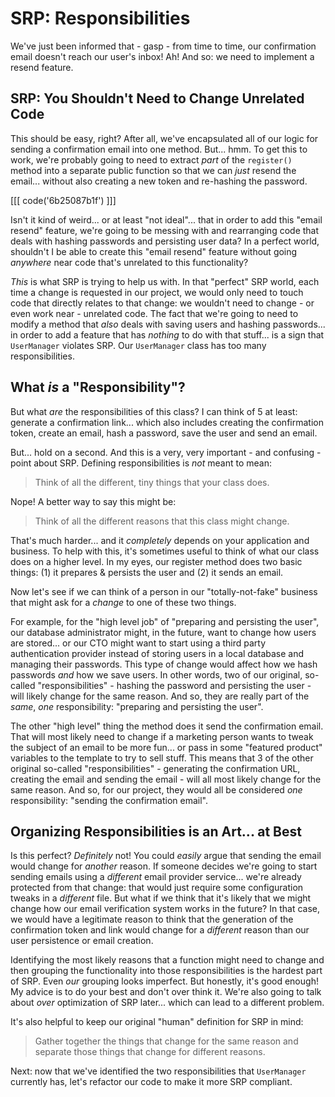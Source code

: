 # SRP: Responsibilities

We've just been informed that - gasp - from time to time, our confirmation email
doesn't reach our user's inbox! Ah! And so: we need to implement a resend feature.

## SRP: You Shouldn't Need to Change Unrelated Code

This should be easy, right? After all, we've encapsulated all of our logic for sending
a confirmation email into one method. But... hmm. To get this to work, we're probably
going to need to extract *part* of the `register()` method into a separate public
function so that we can *just* resend the email... without also creating a new token
and re-hashing the password.

[[[ code('6b25087b1f') ]]]

Isn't it kind of weird... or at least "not ideal"... that in order to add this
"email resend" feature, we're going to be messing with and rearranging code that
deals with hashing passwords and persisting user data? In a perfect world,
shouldn't I be able to create this "email resend" feature without going *anywhere*
near code that's unrelated to this functionality?

*This* is what SRP is trying to help us with. In that "perfect" SRP world, each time
a change is requested in our project, we would only need to touch code that directly
relates to that change: we wouldn't need to change - or even work near - unrelated
code. The fact that we're going to need to modify a method that *also* deals with
saving users and hashing passwords... in order to add a feature that has *nothing*
to do with that stuff... is a sign that `UserManager` violates SRP. Our `UserManager`
class has too many responsibilities.

## What *is* a "Responsibility"?

But what *are* the responsibilities of this class? I can think of 5 at least: generate
a confirmation link... which also includes creating the confirmation token,
create an email, hash a password, save the user and send an email.

But... hold on a second. And this is a very, very important - and confusing - point
about SRP. Defining responsibilities is *not* meant to mean:

> Think of all the different, tiny things that your class does.

Nope! A better way to say this might be:

> Think of all the different reasons that this class might change.

That's much harder... and it *completely* depends on your application and business.
To help with this, it's sometimes useful to think of what our class does on a higher
level. In my eyes, our register method does two basic things: (1) it prepares &
persists the user and (2) it sends an email.

Now let's see if we can think of a person in our "totally-not-fake" business that
might ask for a *change* to one of these two things.

For example, for the "high level job" of "preparing and persisting the user",
our database administrator might, in the future, want to change how users are stored...
or our CTO might want to start using a third party authentication provider instead
of storing users in a local database and managing their passwords. This type of change
would affect how we hash passwords *and* how we save users. In other words, two of
our original, so-called "responsibilities" - hashing the password and persisting
the user - will likely change for the same reason. And so, they are really part
of the *same*, *one* responsibility: "preparing and persisting the user".

The other "high level" thing the method does it send the confirmation email. That
will most likely need to change if a marketing person wants to tweak the subject
of an email to be more fun... or pass in some "featured product" variables to the
template to try to sell stuff. This means that 3 of the other original so-called "responsibilities" - generating the confirmation URL, creating the email and
sending the email - will all most likely change for the same reason. And so, for our
project, they would all be considered *one* responsibility: "sending the confirmation
email".

## Organizing Responsibilities is an Art... at Best

Is this perfect? *Definitely* not! You could *easily* argue that sending the email
would change for *another* reason. If someone decides we're going to start
sending emails using a *different* email provider service... we're already protected
from that change: that would just require some configuration tweaks in a *different*
file. But what if we think that it's likely that we might change how our email verification system works in the future? In that case, we would have a legitimate
reason to think that the generation of the confirmation token and link would change
for a *different* reason than our user persistence or email creation.

Identifying the most likely reasons that a function might need to change and then
grouping the functionality into those responsibilities is the hardest part of SRP.
Even *our* grouping looks imperfect. But honestly, it's good enough! My advice is
to do your best and don't over think it. We're also going to talk about *over*
optimization of SRP later... which can lead to a different problem.

It's also helpful to keep our original "human" definition for SRP in mind:

> Gather together the things that change for the same reason and separate those
> things that change for different reasons.

Next: now that we've identified the two responsibilities that `UserManager` currently
has, let's refactor our code to make it more SRP compliant.
